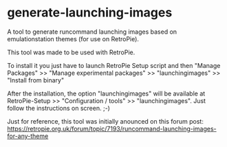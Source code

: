 # generate-launching-images

A tool to generate runcommand launching images based on emulationstation themes (for use on RetroPie).

This tool was made to be used with RetroPie.

To install it you just have to launch RetroPie Setup script and then "Manage Packages" >> "Manage experimental packages" >> "launchingimages" >> "Install from binary"

After the installation, the option "launchingimages" will be available at RetroPie-Setup >> "Configuration / tools" >> "launchingimages". Just follow the instructions on screen. ;-)

Just for reference, this tool was initially anounced on this forum post:\
https://retropie.org.uk/forum/topic/7193/runcommand-launching-images-for-any-theme
